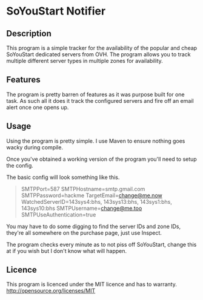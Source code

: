 SoYouStart Notifier
===================


Description
-----------
This program is a simple tracker for the availability of the popular and cheap SoYouStart dedicated servers from OVH.
The program allows you to track multiple different server types in multiple zones for availability.

Features
--------
The program is pretty barren of features as it was purpose built for one task.
As such all it does it track the configured servers and fire off an email alert once one opens up.

Usage
-----
Using the program is pretty simple.
I use Maven to ensure nothing goes wacky during compile.

Once you've obtained a working version of the program you'll need to setup the config.

The basic config will look something like this.

> SMTPPort=587
> SMTPHostname=smtp.gmail.com
> SMTPPassword=hackme
> TargetEmail=change@me.now
> WatchedServerID=143sys4:bhs, 143sys13:bhs, 143sys1:bhs, 143sys10:bhs
> SMTPUsername=change@me.too
> SMTPUseAuthentication=true


You may have to do some digging to find the server IDs and zone IDs, they're all somewhere on the purchase page, just use Inspect.

The program checks every minute as to not piss off SoYouStart, change this at if you wish but I don't know what will happen.

Licence
-------

This program is licenced under the MIT licence and has to warranty.
<a href="http://opensource.org/licenses/MIT">http://opensource.org/licenses/MIT</a>
